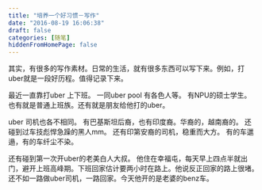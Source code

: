 ```yaml
---
title: "培养一个好习惯－写作"
date: "2016-08-19 16:06:38"
draft: false
categories: [随笔]
hiddenFromHomePage: false
---
```

其实，有很多的写作素材。日常的生活，就有很多东西可以写下来。例如，打uber就是一段好历程。值得记录下来。

最近一直靠打uber 上下班。 一同uber pool 有各色人等。 有NPU的硕士学生。 也有就是普通上班族。还有就是朋友给他打的uber。

uber 司机也各不相同。 有巴基斯坦后裔，也有印度裔。华裔的，越南裔的。 还碰到过车技彪悍急躁的黑人mm。 还有印第安裔的司机，稳重而大方。 有的车邋遢，有的车纤尘不染。

还有碰到第一次开uber的老美白人大叔。 他住在幸福屯，每天早上四点半就出门，避开上班高峰期。下班回家估计要两小时在路上。他说反正回家的路上很堵。还不如一路做uber司机，一路回家。今天他开的是老婆的benz车。

